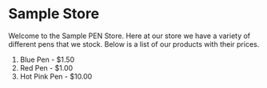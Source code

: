 Sample Store
=======

Welcome to the Sample PEN Store.  Here at our store we have a variety of different pens that we stock.  Below is a list of our products with their prices.

1. Blue Pen - $1.50
2. Red Pen - $1.00
3. Hot Pink Pen - $10.00
